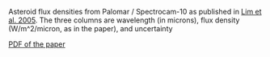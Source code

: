 Asteroid flux densities from Palomar / Spectrocam-10 as published in 
<a href="https://ui.adsabs.harvard.edu/abs/2005Icar..173..385L/abstract">Lim et al. 2005</a>. The three columns are wavelength (in microns), flux density (W/m^2/micron, as in the paper), and uncertainty

<a href="../I08746-MS-di-revised20041115.pdf">PDF of the paper</a>
